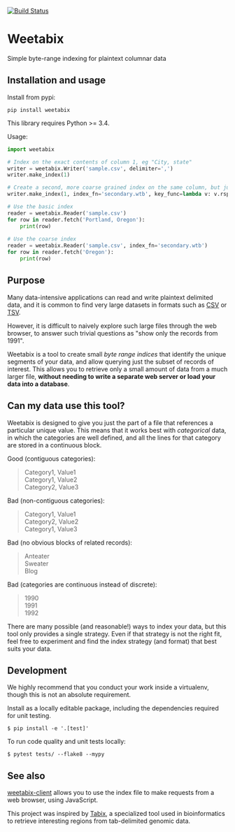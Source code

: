 [![Build Status](https://travis-ci.org/abought/weetabix.svg?branch=master)](https://travis-ci.org/abought/weetabix)

# Weetabix

Simple byte-range indexing for plaintext columnar data

## Installation and usage

Install from pypi:

`pip install weetabix`

This library requires Python >= 3.4.

Usage:
```python
import weetabix

# Index on the exact contents of column 1, eg "City, state"
writer = weetabix.Writer('sample.csv', delimiter=',')
writer.make_index(1)

# Create a second, more coarse grained index on the same column, but just using the "state" part
writer.make_index(1, index_fn='secondary.wtb', key_func=lambda v: v.rsplit(',')[-1].strip())

# Use the basic index
reader = weetabix.Reader('sample.csv')
for row in reader.fetch('Portland, Oregon'):
    print(row)
    
# Use the coarse index
reader = weetabix.Reader('sample.csv', index_fn='secondary.wtb')
for row in reader.fetch('Oregon'):
    print(row)    
```


## Purpose
Many data-intensive applications can read and write plaintext delimited data, and it is common to find very large 
datasets in formats such as [CSV](https://tools.ietf.org/html/rfc4180) or
[TSV](https://www.iana.org/assignments/media-types/text/tab-separated-values).

However, it is difficult to naively explore such large files through the web browser, to answer such trivial questions 
as "show only the records from 1991". 

Weetabix is a tool to create small *byte range indices* that identify the unique segments of your data, and allow 
querying just the subset of records of interest. This allows you to retrieve only a small amount of data from a much 
larger file, **without needing to write a separate web server or load your data into a database**. 

## Can my data use this tool?

Weetabix is designed to give you just the part of a file that references a particular unique value. This means that it
 works best with *categorical* data, in which the categories are well defined, and all the lines for that category 
 are stored in a continuous block.
 
 Good (contiguous categories):
> Category1, Value1  
Category1, Value2  
Category2, Value3
 
Bad (non-contiguous categories):  
> Category1, Value1  
Category2, Value2  
Category1, Value3

Bad (no obvious blocks of related records):    
> Anteater  
Sweater  
Blog


Bad (categories are continuous instead of discrete):
> 1990  
1991  
1992


There are many possible (and reasonable!) ways to index your data, but this tool only provides a single strategy. 
Even if that strategy is not the right fit, feel free to experiment and find the index strategy (and format) that best 
suits your data.


## Development

We highly recommend that you conduct your work inside a virtualenv, though this is not an absolute requirement.

Install as a locally editable package, including the dependencies required for unit testing.

`$ pip install -e '.[test]'`

To run code quality and unit tests locally:

`$ pytest tests/ --flake8 --mypy`


## See also
[weetabix-client]() allows you to use the index file to make requests from a web browser, using JavaScript.

This project was inspired by [Tabix](https://www.ncbi.nlm.nih.gov/pmc/articles/PMC3042176/), a specialized tool used 
in bioinformatics to retrieve interesting regions from tab-delimited genomic data.
